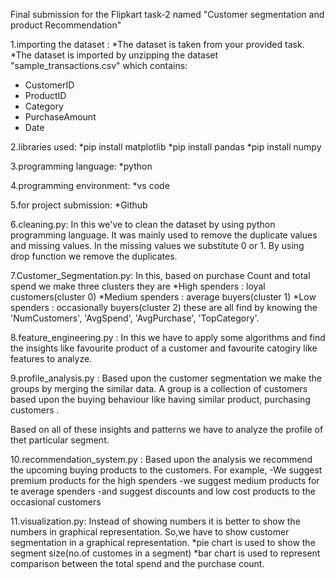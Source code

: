 Final submission for the Flipkart task-2 named "Customer segmentation and product Recommendation"


1.importing the dataset :
 *The dataset is taken from your provided task.
 *The dataset is imported by unzipping the dataset 
  "sample_transactions.csv" which contains:
   - CustomerID
   - ProductID
   - Category
   - PurchaseAmount
   - Date


2.libraries used:
 *pip install matplotlib
 *pip install pandas
 *pip install numpy


3.programming language:
 *python


 4.programming environment:
  *vs code


 5.for project submission:
   *Github


 6.cleaning.py:
  In this we've to clean the dataset by using python programming language.
  It was mainly used to remove the duplicate values and missing values.
  In the missing values we substitute 0 or 1.
  By using drop function we remove the duplicates.


7.Customer_Segmentation.py:
  In this, based on purchase Count and total spend we make 
  three clusters they are
   *High spenders : loyal customers(cluster 0)
   *Medium spenders : average buyers(cluster 1)
   *Low spenders : occasionally buyers(cluster 2)
  these are all find by knowing the 'NumCustomers', 'AvgSpend', 'AvgPurchase', 'TopCategory'.



8.feature_engineering.py :
 In this we have to apply some algorithms and find the insights like favourite product of a
 customer and favourite catogiry like features to analyze.


9.profile_analysis.py :
  Based upon the customer segmentation we make the groups by merging the similar data.
  A group is a collection of customers based upon the buying behaviour like
  having similar product, purchasing customers .

  Based on all of these insights and patterns we have to analyze the profile of thet particular segment.


10.recommendation_system.py :
  Based upon the analysis we recommend the upcoming buying products to the customers.
  For example,
     -We suggest premium products for the high spenders
     -we suggest medium products for te average spenders
     -and suggest discounts and low cost products to the occasional customers


11.visualization.py:
  Instead of showing numbers it is better to show the numbers in graphical representation.
  So,we have to show customer segmentation in a graphical representation.
  *pie chart is used to show the segment size(no.of customes in a segment)
  *bar chart is used to represent comparison between the total spend and the purchase count.

